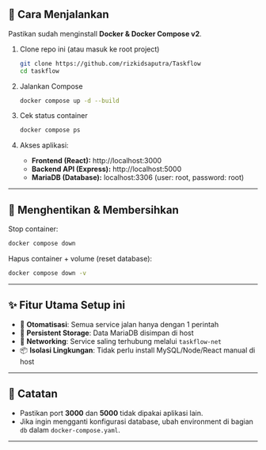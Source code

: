 
## 🚀 Cara Menjalankan

Pastikan sudah menginstall **Docker & Docker Compose v2**.

1. Clone repo ini (atau masuk ke root project)
   ```bash
   git clone https://github.com/rizkidsaputra/Taskflow
   cd taskflow
   ```

2. Jalankan Compose
   ```bash
   docker compose up -d --build
   ```

3. Cek status container
   ```bash
   docker compose ps
   ```

4. Akses aplikasi:
   - **Frontend (React):** http://localhost:3000  
   - **Backend API (Express):** http://localhost:5000  
   - **MariaDB (Database):** localhost:3306 (user: root, password: root)

---

## 🧹 Menghentikan & Membersihkan

Stop container:
```bash
docker compose down
```

Hapus container + volume (reset database):
```bash
docker compose down -v
```

---

## ✨ Fitur Utama Setup ini
- 🔄 **Otomatisasi**: Semua service jalan hanya dengan 1 perintah
- 💾 **Persistent Storage**: Data MariaDB disimpan di host
- 🔗 **Networking**: Service saling terhubung melalui `taskflow-net`
- 📦 **Isolasi Lingkungan**: Tidak perlu install MySQL/Node/React manual di host

---

## 📌 Catatan
- Pastikan port **3000** dan **5000** tidak dipakai aplikasi lain.
- Jika ingin mengganti konfigurasi database, ubah environment di bagian `db` dalam `docker-compose.yaml`.

---

